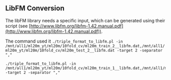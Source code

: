 ## LibFM Conversion

The libFM library needs a specific input, which can be generated using their script (see [http://www.libfm.org/libfm-1.42.manual.pdf](http://www.libfm.org/libfm-1.42.manual.pdf)).

The command used it ```./triple_format_to_libfm.pl -in /mnt/all1/ml20m_yt/ml20m/10fold_cv/ml20m_train_2__libfm.dat,/mnt/all1/ml20m_yt/ml20m/10fold_cv/ml20m_test_2__libfm.dat -target 2 -separator ","```

```
./triple_format_to_libfm.pl -in /mnt/all1/ml20m_yt/ml20m/10fold_cv/ml20m_train_1__libfm.dat,/mnt/all1/ml20m_yt/ml20m/10fold_cv/ml20m_test_1__libfm.dat,/mnt/all1/ml20m_yt/ml20m/10fold_cv/ml20m_train_2__libfm.dat,/mnt/all1/ml20m_yt/ml20m/10fold_cv/ml20m_test_2__libfm.dat,/mnt/all1/ml20m_yt/ml20m/10fold_cv/ml20m_train_3__libfm.dat,/mnt/all1/ml20m_yt/ml20m/10fold_cv/ml20m_test_3__libfm.dat,/mnt/all1/ml20m_yt/ml20m/10fold_cv/ml20m_train_4__libfm.dat,/mnt/all1/ml20m_yt/ml20m/10fold_cv/ml20m_test_4__libfm.dat,/mnt/all1/ml20m_yt/ml20m/10fold_cv/ml20m_train_5__libfm.dat,/mnt/all1/ml20m_yt/ml20m/10fold_cv/ml20m_test_5__libfm.dat,/mnt/all1/ml20m_yt/ml20m/10fold_cv/ml20m_train_6__libfm.dat,/mnt/all1/ml20m_yt/ml20m/10fold_cv/ml20m_test_6__libfm.dat,/mnt/all1/ml20m_yt/ml20m/10fold_cv/ml20m_train_7__libfm.dat,/mnt/all1/ml20m_yt/ml20m/10fold_cv/ml20m_test_7__libfm.dat,/mnt/all1/ml20m_yt/ml20m/10fold_cv/ml20m_train_8__libfm.dat,/mnt/all1/ml20m_yt/ml20m/10fold_cv/ml20m_test_8__libfm.dat,/mnt/all1/ml20m_yt/ml20m/10fold_cv/ml20m_train_9__libfm.dat,/mnt/all1/ml20m_yt/ml20m/10fold_cv/ml20m_test_9__libfm.dat,/mnt/all1/ml20m_yt/ml20m/10fold_cv/ml20m_train_10__libfm.dat,/mnt/all1/ml20m_yt/ml20m/10fold_cv/ml20m_test_10__libfm.dat -target 2 -separator ","
```